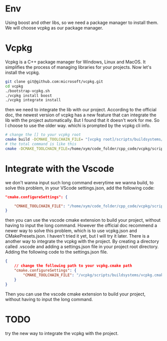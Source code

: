 # Env
Using boost and other libs, so we need a package manager to install them.
We will choose vcpkg as our package manager.

# Vcpkg
Vcpkg is a C++ package manager for Windows, Linux and MacOS. It simplifies the process of managing libraries for your projects. Now let's install the vcpkg.
```bash
git clone git@github.com:microsoft/vcpkg.git
cd vcpkg
./bootstrap-vcpkg.sh
./vcpkg install boost
./vcpkg integrate install
```
then we need to integrate the lib with our project.
According to the official doc, the newest version of vcpkg has a new feature that can integrate the lib with the project automatically. But I found that it doesn't work for me. So I choose to use the older way.
whichi is prompted by the vcpkg cli info.
```bash
# change the [] to your vcpkg root
cmake build -DCMAKE_TOOLCHAIN_FILE= "[vcpkg root]/scripts/buildsystems/vcpkg.cmake"
# the total command is like this
cmake -DCMAKE_TOOLCHAIN_FILE=/home/xym/code_folder/cpp_code/vcpkg/scripts/buildsystems/vcpkg.cmake -B build
```

# Integrate with the Vscode
we don't wanna input such long command everytime we wanna build, to solve this problem,
in your VScode settings.json, add the following code:
```json
"cmake.configureSettings": {

    "CMAKE_TOOLCHAIN_FILE": "/home/xym/code_folder/cpp_code/vcpkg/scripts/buildsystems/vcpkg.cmake"
}
```
then you can use the vscode cmake extension to build your project, without having to input the long command. However the official doc recommend a newer way to solve this problem, which is to use vcpkg.json and CMakePresets.json. I haven't tried it yet, but I will try it later.
There is a another way to integrate the vcpkg with the project.
By creating a directory called .vscode and adding a settings.json file in your project root directory. Adding the following code to the settings.json file.
```json
{
    // change the following path to your vcpkg.cmake path
    "cmake.configureSettings": {
        "CMAKE_TOOLCHAIN_FILE": "/vcpkg/scripts/buildsystems/vcpkg.cmake"
    }
}
```
Then you can use the vscode cmake extension to build your project, without having to input the long command.
# TODO
try the new way to integrate the vcpkg with the project.
